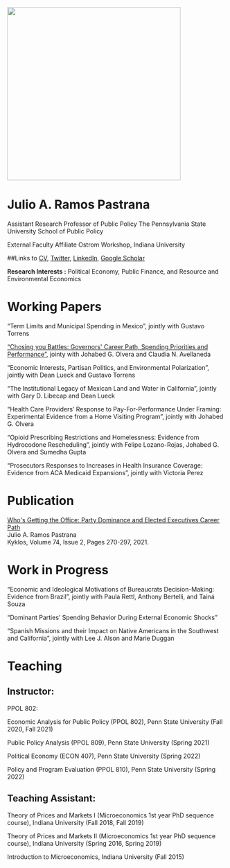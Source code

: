 <img align="center" src="https://user-images.githubusercontent.com/72354935/137534425-87103128-a23c-4af0-a1aa-bcee1a5bae72.JPG" width="400"> 

# Julio A. Ramos Pastrana
Assistant Research Professor of Public Policy 
The Pennsylvania State University
School of Public Policy

External Faculty Affiliate
Ostrom Workshop, Indiana University

##Links to [CV](https://github.com/julioarp/julioarp.github.io/raw/1d4fd64f98b8f4132e67d6ab6658b888a62625ff/CV%20Julio%20A.%20Ramos%20Pastrana.pdf), [Twitter](https://twitter.com/JulioRamosEcon), [LinkedIn](www.linkedin.com/in/julio-ramos-7a86ba199), [Google Scholar](https://scholar.google.com/citations?user=anbXBNAAAAAJ&hl=en)

**Research Interests :** Political Economy, Public Finance, and Resource and Environmental Economics

# Working Papers

“Term Limits and Municipal Spending in Mexico”, jointly with Gustavo Torrens

[“Chosing you Battles: Governors' Career Path, Spending Priorities and Performance”](https://papers.ssrn.com/sol3/papers.cfm?abstract_id=3877626), jointy with Johabed G. Olvera and Claudia N. Avellaneda

“Economic Interests, Partisan Politics, and Environmental Polarization”, jointly with Dean Lueck and Gustavo Torrens

“The Institutional Legacy of Mexican Land and Water in California”, jointly with Gary D. Libecap and Dean Lueck 

“Health Care Providers’ Response to Pay-For-Performance Under Framing: Experimental Evidence from a Home Visiting Program”, jointly with Johabed G. Olvera

“Opioid Prescribing Restrictions and Homelessness: Evidence from Hydrocodone Rescheduling”, jointly with Felipe Lozano-Rojas, Johabed G. Olvera and Sumedha Gupta

“Prosecutors Responses to Increases in Health Insurance Coverage: Evidence from ACA Medicaid Expansions”, jointly with Victoria Perez


# Publication

[Who's Getting the Office: Party Dominance and Elected Executives Career Path](https://onlinelibrary.wiley.com/doi/full/10.1111/kykl.12259) \
Julio A. Ramos Pastrana \
Kyklos, Volume 74, Issue 2, Pages 270-297, 2021.

# Work in Progress

“Economic and Ideological Motivations of Bureaucrats Decision-Making: Evidence from Brazil”, jointly with Paula Rettl, Anthony Bertelli, and Tainá Souza

“Dominant Parties’ Spending Behavior During External Economic Shocks”

“Spanish Missions and their Impact on Native Americans in the Southwest and California”, jointly with Lee J. Alson and Marie Duggan

# Teaching

## Instructor:

PPOL 802: 

Economic Analysis for Public Policy (PPOL 802), Penn State University (Fall 2020, Fall 2021)

Public Policy Analysis (PPOL 809), Penn State University (Spring 2021)

Political Economy (ECON 407), Penn State University (Spring 2022)

Policy and Program Evaluation (PPOL 810), Penn State University (Spring 2022)

## Teaching Assistant:

Theory of Prices and Markets I (Microeconomics 1st year PhD sequence course), Indiana University (Fall 2018, Fall 2019)

Theory of Prices and Markets II (Microeconomics 1st year PhD sequence course), Indiana University (Spring 2016, Spring 2019)

Introduction to Microeconomics, Indiana University (Fall 2015)


